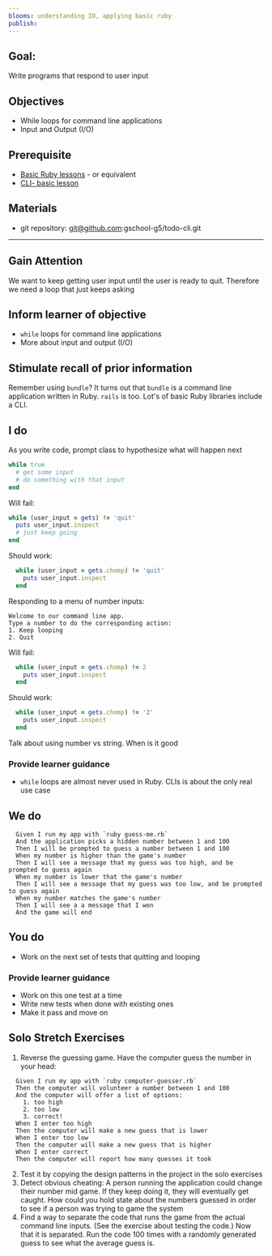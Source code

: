 ```yaml
---
blooms: understanding IO, applying basic ruby
publish:
---
```


## Goal:
Write programs that respond to user input

## Objectives
* While loops for command line applications
* Input and Output (I/O)

## Prerequisite
* [Basic Ruby lessons](/lessons/basic-ruby/deliverable) - or equivalent
* [CLI- basic lesson](/lessons/todo-cli/02-cli)

## Materials
* git repository: git@github.com:gschool-g5/todo-cli.git

----------

## Gain Attention
We want to keep getting user input until the user is ready to quit.
Therefore we need a loop that just keeps asking

## Inform learner of objective
* `while` loops for command line applications
* More about input and output (I/O)

## Stimulate recall of prior information
Remember using `bundle`? It turns out that `bundle` is a command line application
written in Ruby. `rails` is too. Lot's of basic Ruby libraries include a CLI.

## I do
As you write code, prompt class to hypothesize what will happen next

```ruby
while true
  # get some input
  # do something with that input
end
```

Will fail:

```ruby
while (user_input = gets) != 'quit'
  puts user_input.inspect
  # just keep going
end
```

Should work:

```ruby
  while (user_input = gets.chomp) != 'quit'
    puts user_input.inspect
  end
```

Responding to a menu of number inputs:

```plain
Welcome to our command line app.
Type a number to do the corresponding action:
1. Keep looping
2. Quit
```

Will fail:

```ruby
  while (user_input = gets.chomp) != 2
    puts user_input.inspect
  end
```

Should work:

```ruby
  while (user_input = gets.chomp) != '2'
    puts user_input.inspect
  end
```

Talk about using number vs string. When is it good

### Provide learner guidance
* `while` loops are almost never used in Ruby. CLIs is about the only real use case

## We do

```gherkin
  Given I run my app with `ruby guess-me.rb`
  And the application picks a hidden number between 1 and 100
  Then I will be prompted to guess a number between 1 and 100
  When my number is higher than the game's number
  Then I will see a message that my guess was too high, and be prompted to guess again
  When my number is lower that the game's number
  Then I will see a message that my guess was too low, and be prompted to guess again
  When my number matches the game's number
  Then I will see a a message that I won
  And the game will end
```

## You do

* Work on the next set of tests that quitting and looping

### Provide learner guidance
* Work on this one test at a time
* Write new tests when done with existing ones
* Make it pass and move on

## Solo Stretch Exercises
1. Reverse the guessing game. Have the computer guess the number in your head:
```gherkin
  Given I run my app with `ruby computer-guesser.rb`
  Then the computer will volunteer a number between 1 and 100
  And the computer will offer a list of options:
    1. too high
    2. too low
    3. correct!
  When I enter too high
  Then the computer will make a new guess that is lower
  When I enter too low
  Then the computer will make a new guess that is higher
  When I enter correct
  Then the computer will report how many quesses it took
```
2. Test it by copying the design patterns in the project in the solo exercises
3. Detect obvious cheating: A person running the application could change their
number mid game. If they keep doing it, they will eventually get caught. How could
you hold state about the numbers guessed in order to see if a person was trying
to game the system
4. Find a way to separate the code that runs the game from the actual command line
inputs. (See the exercise about testing the code.) Now that it is separated. Run
the code 100 times with a randomly generated guess to see what the average guess
is.
